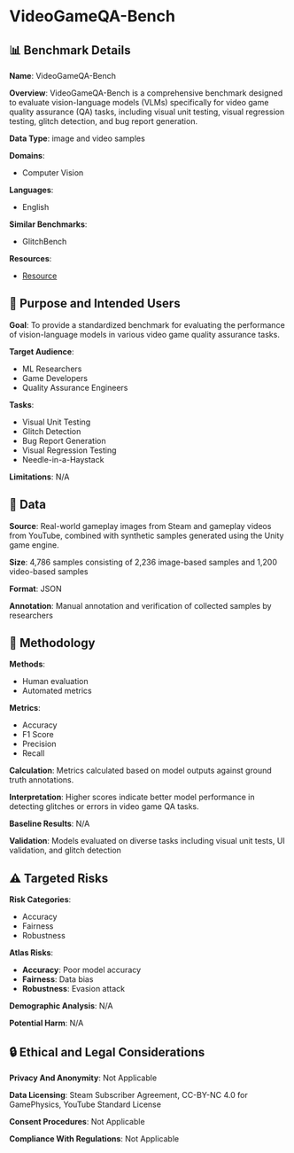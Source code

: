 # VideoGameQA-Bench

## 📊 Benchmark Details

**Name**: VideoGameQA-Bench

**Overview**: VideoGameQA-Bench is a comprehensive benchmark designed to evaluate vision-language models (VLMs) specifically for video game quality assurance (QA) tasks, including visual unit testing, visual regression testing, glitch detection, and bug report generation.

**Data Type**: image and video samples

**Domains**:
- Computer Vision

**Languages**:
- English

**Similar Benchmarks**:
- GlitchBench

**Resources**:
- [Resource](https://asgaardlab.github.io/videogameqa-bench/)

## 🎯 Purpose and Intended Users

**Goal**: To provide a standardized benchmark for evaluating the performance of vision-language models in various video game quality assurance tasks.

**Target Audience**:
- ML Researchers
- Game Developers
- Quality Assurance Engineers

**Tasks**:
- Visual Unit Testing
- Glitch Detection
- Bug Report Generation
- Visual Regression Testing
- Needle-in-a-Haystack

**Limitations**: N/A

## 💾 Data

**Source**: Real-world gameplay images from Steam and gameplay videos from YouTube, combined with synthetic samples generated using the Unity game engine.

**Size**: 4,786 samples consisting of 2,236 image-based samples and 1,200 video-based samples

**Format**: JSON

**Annotation**: Manual annotation and verification of collected samples by researchers

## 🔬 Methodology

**Methods**:
- Human evaluation
- Automated metrics

**Metrics**:
- Accuracy
- F1 Score
- Precision
- Recall

**Calculation**: Metrics calculated based on model outputs against ground truth annotations.

**Interpretation**: Higher scores indicate better model performance in detecting glitches or errors in video game QA tasks.

**Baseline Results**: N/A

**Validation**: Models evaluated on diverse tasks including visual unit tests, UI validation, and glitch detection

## ⚠️ Targeted Risks

**Risk Categories**:
- Accuracy
- Fairness
- Robustness

**Atlas Risks**:
- **Accuracy**: Poor model accuracy
- **Fairness**: Data bias
- **Robustness**: Evasion attack

**Demographic Analysis**: N/A

**Potential Harm**: N/A

## 🔒 Ethical and Legal Considerations

**Privacy And Anonymity**: Not Applicable

**Data Licensing**: Steam Subscriber Agreement, CC-BY-NC 4.0 for GamePhysics, YouTube Standard License

**Consent Procedures**: Not Applicable

**Compliance With Regulations**: Not Applicable
